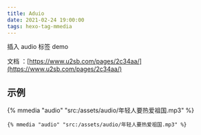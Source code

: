 ```yaml
---
title: Aduio
date: 2021-02-24 19:00:00
tags: hexo-tag-mmedia
---
```


插入 audio 标签 demo

<!-- more -->

文档 ：[https://www.u2sb.com/pages/2c34aa/](https://www.u2sb.com/pages/2c34aa/)

## 示例

{% mmedia "audio" "src:/assets/audio/年轻人要热爱祖国.mp3" %}

```jinja
{% mmedia "audio" "src:/assets/audio/年轻人要热爱祖国.mp3" %}
```

